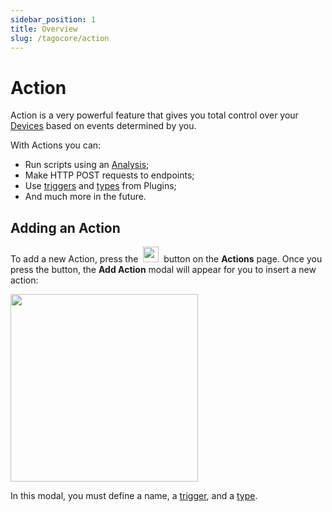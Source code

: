 ```yaml
---
sidebar_position: 1
title: Overview
slug: /tagocore/action
---
```


# Action

Action is a very powerful feature that gives you total control over your [Devices](/docs/tagocore/device) based on events determined by you.

With Actions you can:

- Run scripts using an [Analysis](/docs/tagocore/analysis);
- Make HTTP POST requests to endpoints;
- Use [triggers](/docs/tagocore/resources/action/trigger.md) and [types](/docs/tagocore/resources/action/type.md) from Plugins;
- And much more in the future.


## Adding an Action

To add a new Action, press the&nbsp; <img className="inline-image" src="/docs_imagem/tagocore/action/add-action-button.png" height="25px" /> &nbsp;button on the **Actions** page. Once you press the button, the **Add Action** modal will appear for you to insert a new action:

<img className="big-image" src="/docs_imagem/tagocore/action/add-action-modal.png" height="300px" />

In this modal, you must define a name, a [trigger](/docs/tagocore/resources/action/trigger.md), and a [type](/docs/tagocore/resources/action/type.md).
